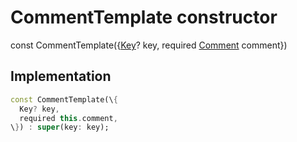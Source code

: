 


# CommentTemplate constructor






const
CommentTemplate(\{[Key](https:api.flutter.dev/flutter/foundation/Key-class.html)? key, required [Comment](../../models_comment_comment_model/Comment-class.md) comment\})





## Implementation

```dart
const CommentTemplate(\{
  Key? key,
  required this.comment,
\}) : super(key: key);
```







